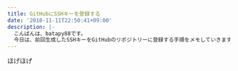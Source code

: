 ```yaml
---
title: GitHubにSSHキーを登録する
date: '2018-11-11T22:50:41+09:00'
description: |-
  こんばんは、batapy88です。
  今日は、前回生成したSSHキーをGitHubのリポジトリーに登録する手順をメモしていきます。
---
```

ほげほげ
